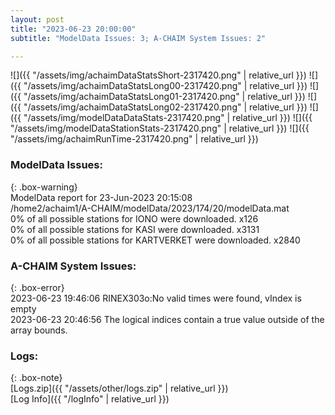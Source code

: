 ```yaml
---
layout: post
title: "2023-06-23 20:00:00"
subtitle: "ModelData Issues: 3; A-CHAIM System Issues: 2"

---
```


![]({{ "/assets/img/achaimDataStatsShort-2317420.png" | relative_url }})
![]({{ "/assets/img/achaimDataStatsLong00-2317420.png" | relative_url }})
![]({{ "/assets/img/achaimDataStatsLong01-2317420.png" | relative_url }})
![]({{ "/assets/img/achaimDataStatsLong02-2317420.png" | relative_url }})
![]({{ "/assets/img/modelDataDataStats-2317420.png" | relative_url }})
![]({{ "/assets/img/modelDataStationStats-2317420.png" | relative_url }})
![]({{ "/assets/img/achaimRunTime-2317420.png" | relative_url }})


### ModelData Issues:  
  
{: .box-warning}  
 ModelData report for 23-Jun-2023 20:15:08   
 /home2/achaim1/A-CHAIM/modelData/2023/174/20/modelData.mat   
 0% of all possible stations for IONO were downloaded. x126   
 0% of all possible stations for KASI were downloaded. x3131   
 0% of all possible stations for KARTVERKET were downloaded. x2840   
  
### A-CHAIM System Issues:  
  
{: .box-error}  
2023-06-23 19:46:06 RINEX303o:No valid times were found, vIndex is empty  
2023-06-23 20:46:56 The logical indices contain a true value outside of the array bounds.  

### Logs:  
  
{: .box-note}  
[Logs.zip]({{ "/assets/other/logs.zip" | relative_url }})  
[Log Info]({{ "/logInfo" | relative_url }})  

